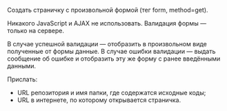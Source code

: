 Создать страничку с произвольной формой (тег form, method=get).

Никакого JavaScript и AJAX не использовать.
Валидация формы — только на сервере.

В случае успешной валидации — отобразить в произвольном виде полученные от формы данные.
В случае ошибки валидации — выдать сообщение об ошибке и отобразить эту же форму с ранее введёнными данными.

Прислать:
* URL репозитория и имя папки, где содержатся исходные коды;
* URL в интернете, по которому открывается страничка.
